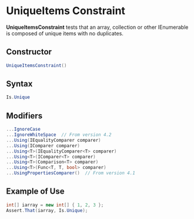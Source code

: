 # UniqueItems Constraint

**UniqueItemsConstraint** tests that an array, collection or other IEnumerable is composed
of unique items with no duplicates.

## Constructor

```csharp
UniqueItemsConstraint()
```

## Syntax

```csharp
Is.Unique
```

## Modifiers

```csharp
...IgnoreCase
...IgnoreWhiteSpace  // From version 4.2
...Using(IEqualityComparer comparer)
...Using(IComparer comparer)
...Using<T>(IEqualityComparer<T> comparer)
...Using<T>(IComparer<T> comparer)
...Using<T>(Comparison<T> comparer)
...Using<T>(Func<T, T, bool> comparer)
...UsingPropertiesComparer()  // From version 4.1
```

## Example of Use

```csharp
int[] iarray = new int[] { 1, 2, 3 };
Assert.That(iarray, Is.Unique);
```

